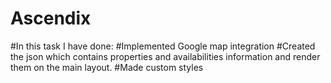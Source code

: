 # Ascendix

#In this task I have done:
#Implemented Google map integration 
#Created the json which contains properties and availabilities information and render them on the main layout.
#Made custom styles
